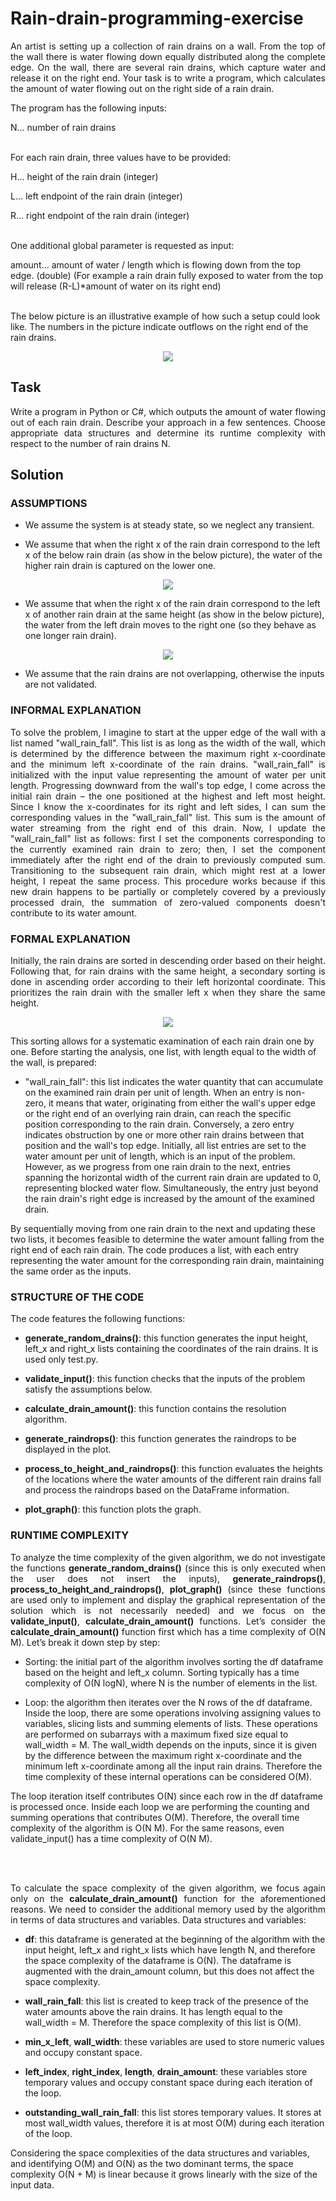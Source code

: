 # Rain-drain-programming-exercise
<p align="justify">
An artist is setting up a collection of rain drains on a wall. From the top of the wall there is water
flowing down equally distributed along the complete edge. On the wall, there are several rain drains,
which capture water and release it on the right end.
Your task is to write a program, which calculates the amount of water flowing out on the right side of
a rain drain.

The program has the following inputs:

N... number of rain drains
<br><br>

For each rain drain, three values have to be provided:

H... height of the rain drain (integer)

L... left endpoint of the rain drain (integer)

R... right endpoint of the rain drain (integer)
<br><br>

One additional global parameter is requested as input:

amount... amount of water / length which is flowing down from the top edge. (double)
(For example a rain drain fully exposed to water from the top will release (R-L)*amount of water on
its right end)
<br><br>

The below picture is an illustrative example of how such a setup could look like. The numbers in the
picture indicate outflows on the right end of the rain drains.
</p>

<p align="center">
  <img  style="text-align:center" src="https://github.com/albifnt/Rain-drain-programming-exercise/blob/main/img/Wall.PNG">
</p>

## Task
<p align="justify">
Write a program in Python or C#, which outputs the amount of water flowing out of each rain drain.
Describe your approach in a few sentences.
Choose appropriate data structures and determine its runtime complexity with respect to the
number of rain drains N.
</p>

## Solution
### ASSUMPTIONS
<p align="justify">
  
- We assume the system is at steady state, so we neglect any transient.
  
- We assume that when the right x of the rain drain correspond to the left x of the below rain drain (as
show in the below picture), the water of the higher rain drain is captured on the lower one.

<p align="center">
  <img  style="text-align:center" src="https://github.com/albifnt/Rain-drain-programming-exercise/blob/main/img/Figure_1.PNG">
</p>

- We assume that when the right x of the rain drain correspond to the left x of another rain drain at the
same height (as show in the below picture), the water from the left drain moves to the right one (so they
behave as one longer rain drain).

<p align="center">
  <img  style="text-align:center" src="https://github.com/albifnt/Rain-drain-programming-exercise/blob/main/img/Figure_2.PNG">
</p>

- We assume that the rain drains are not overlapping, otherwise the inputs are not validated.
</p>

### INFORMAL EXPLANATION
<p align="justify">
To solve the problem, I imagine to start at the upper edge of the wall with a list named "wall_rain_fall".
This list is as long as the width of the wall, which is determined by the difference between the maximum
right x-coordinate and the minimum left x-coordinate of the rain drains.
"wall_rain_fall" is initialized with the input value representing the amount of water per unit length.
Progressing downward from the wall's top edge, I come across the initial rain drain – the one positioned at
the highest and left most height. Since I know the x-coordinates for its right and left sides, I can sum the
corresponding values in the "wall_rain_fall" list. This sum is the amount of water streaming from the right
end of this drain. Now, I update the "wall_rain_fall" list as follows: first I set the components corresponding
to the currently examined rain drain to zero; then, I set the component immediately after the right end of
the drain to previously computed sum.
Transitioning to the subsequent rain drain, which might rest at a lower height, I repeat the same process.
This procedure works because if this new drain happens to be partially or completely covered by a
previously processed drain, the summation of zero-valued components doesn't contribute to its water
amount.
</p>

### FORMAL EXPLANATION
<p align="justify">
Initially, the rain drains are sorted in descending order based on their height. Following that, for rain drains
with the same height, a secondary sorting is done in ascending order according to their left horizontal
coordinate. This prioritizes the rain drain with the smaller left x when they share the same height. 

<p align="center">
  <img  style="text-align:center" src="https://github.com/albifnt/Rain-drain-programming-exercise/blob/main/img/Figure_3.PNG">
</p>

This sorting allows for a systematic examination of each rain drain one by one. Before starting the analysis,
one list, with length equal to the width of the wall, is prepared:

- "wall_rain_fall": this list indicates the water quantity that can accumulate on the examined rain drain per
unit of length. When an entry is non-zero, it means that water, originating from either the wall's upper
edge or the right end of an overlying rain drain, can reach the specific position corresponding to the rain
drain. Conversely, a zero entry indicates obstruction by one or more other rain drains between that
position and the wall's top edge. Initially, all list entries are set to the water amount per unit of length,
which is an input of the problem. However, as we progress from one rain drain to the next, entries
spanning the horizontal width of the current rain drain are updated to 0, representing blocked water flow.
Simultaneously, the entry just beyond the rain drain's right edge is increased by the amount of the
examined drain.

By sequentially moving from one rain drain to the next and updating these two lists, it becomes feasible to
determine the water amount falling from the right end of each rain drain.
The code produces a list, with each entry representing the water amount for the corresponding rain drain,
maintaining the same order as the inputs.
</p>

### STRUCTURE OF THE CODE
<p align="justify">
The code features the following functions:

- <b>generate_random_drains()</b>: this function generates the input height, left_x and right_x lists containing
the coordinates of the rain drains. It is used only test.py.

- <b>validate_input()</b>: this function checks that the inputs of the problem satisfy the assumptions below.
  
- <b>calculate_drain_amount()</b>: this function contains the resolution algorithm.
  
- <b>generate_raindrops()</b>: this function generates the raindrops to be displayed in the plot.
  
- <b>process_to_height_and_raindrops()</b>: this function evaluates the heights of the locations where the water
amounts of the different rain drains fall and process the raindrops based on the DataFrame information.

- <b>plot_graph()</b>: this function plots the graph.
  
</p>

### RUNTIME COMPLEXITY
<p align="justify">
To analyze the time complexity of the given algorithm, we do not investigate the functions
<b>generate_random_drains()</b> (since this is only executed when the user does not insert the inputs),
<b>generate_raindrops()</b>, <b>process_to_height_and_raindrops()</b>, <b>plot_graph()</b> (since these functions are used
only to implement and display the graphical representation of the solution which is not necessarily needed)
and we focus on the <b>validate_input()</b>, <b>calculate_drain_amount()</b> functions. Let’s consider the
<b>calculate_drain_amount()</b> function first which has a time complexity of O(N M). Let’s break it down step by
step:
  
- Sorting: the initial part of the algorithm involves sorting the df dataframe based on the height and left_x
column. Sorting typically has a time complexity of O(N logN), where N is the number of elements in the list.

- Loop: the algorithm then iterates over the N rows of the df dataframe. Inside the loop, there are some
operations involving assigning values to variables, slicing lists and summing elements of lists. These
operations are performed on subarrays with a maximum fixed size equal to wall_width = M. The wall_width
depends on the inputs, since it is given by the difference between the maximum right x-coordinate and the
minimum left x-coordinate among all the input rain drains. Therefore the time complexity of these internal
operations can be considered O(M).

The loop iteration itself contributes O(N) since each row in the df dataframe is processed once. Inside each
loop we are performing the counting and summing operations that contributes O(M). Therefore, the overall
time complexity of the algorithm is O(N M). For the same reasons, even validate_input() has a time
complexity of O(N M).
</p>
<br><br>

<p align="justify">
To calculate the space complexity of the given algorithm, we focus again only on the
<b>calculate_drain_amount()</b> function for the aforementioned reasons. We need to consider the additional
memory used by the algorithm in terms of data structures and variables.
Data structures and variables:
  
- <b>df</b>: this dataframe is generated at the beginning of the algorithm with the input height, left_x and right_x
lists which have length N, and therefore the space complexity of the dataframe is O(N). The dataframe is
augmented with the drain_amount column, but this does not affect the space complexity.

- <b>wall_rain_fall</b>: this list is created to keep track of the presence of the water amounts above the rain
drains. It has length equal to the wall_width = M. Therefore the space complexity of this list is O(M).

- <b>min_x_left</b>, <b>wall_width</b>: these variables are used to store numeric values and occupy constant space.
  
- <b>left_index</b>, <b>right_index</b>, <b>length</b>, <b>drain_amount</b>: these variables store temporary values and occupy
constant space during each iteration of the loop.

- <b>outstanding_wall_rain_fall</b>: this list stores temporary values. It stores at most wall_width values,
therefore it is at most O(M) during each iteration of the loop.

Considering the space complexities of the data structures and variables, and identifying O(M) and O(N) as
the two dominant terms, the space complexity O(N + M) is linear because it grows linearly with the size of
the input data.
  
